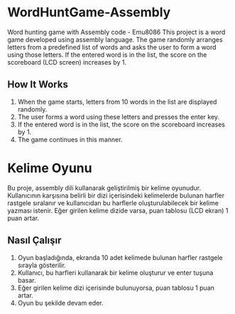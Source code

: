 # WordHuntGame-Assembly
Word hunting game with Assembly code - Emu8086
This project is a word game developed using assembly language. The game randomly arranges letters from a predefined list of words and asks the user to form a word using those letters. If the entered word is in the list, the score on the scoreboard (LCD screen) increases by 1.

## How It Works
1. When the game starts, letters from 10 words in the list are displayed randomly.
2. The user forms a word using these letters and presses the enter key.
3. If the entered word is in the list, the score on the scoreboard increases by 1.
4. The game continues in this manner.


# Kelime Oyunu

Bu proje, assembly dili kullanarak geliştirilmiş bir kelime oyunudur. Kullanıcının karşısına belirli bir dizi içerisindeki kelimelerde bulunan harfler rastgele sıralanır ve kullanıcıdan bu harflerle oluşturulabilecek bir kelime yazması istenir. Eğer girilen kelime dizide varsa, puan tablosu (LCD ekran) 1 puan artar.

## Nasıl Çalışır
1. Oyun başladığında, ekranda 10 adet kelimede bulunan harfler rastgele sırayla gösterilir.
2. Kullanıcı, bu harfleri kullanarak bir kelime oluşturur ve enter tuşuna basar.
3. Eğer girilen kelime dizi içerisinde bulunuyorsa, puan tablosu 1 puan artar.
4. Oyun bu şekilde devam eder.
